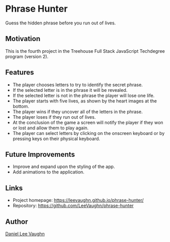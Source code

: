# Phrase Hunter
Guess the hidden phrase before you run out of lives.

## Motivation
This is the fourth project in the Treehouse Full Stack JavaScript Techdegree program (version 2).

## Features
* The player chooses letters to try to identify the secret phrase.
* If the selected letter is in the phrase it will be revealed.
* If the selected letter is not in the phrase the player will lose one life.
* The player starts with five lives, as shown by the heart images at the bottom.
* The player wins if they uncover all of the letters in the phrase.
* The player loses if they run out of lives.
* At the conclusion of the game a screen will notify the player if they won or lost and allow them to play again.
* The player can select letters by clicking on the onscreen keyboard or by pressing keys on their physical keyboard.

## Future Improvements
* Improve and expand upon the styling of the app.
* Add animations to the application.

## Links
* Project homepage: https://leevaughn.github.io/phrase-hunter/
* Repository: https://github.com/LeeVaughn/phrase-hunter

## Author
[Daniel Lee Vaughn](https://github.com/LeeVaughn)